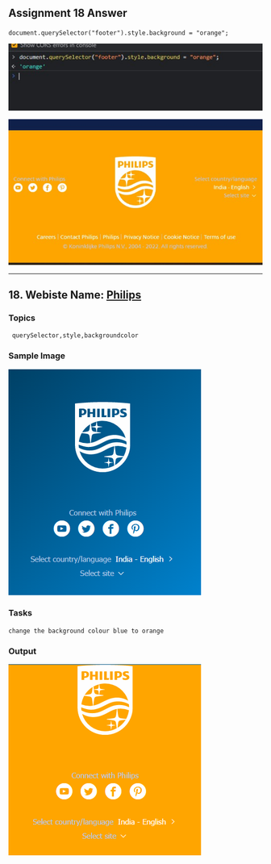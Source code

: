 ## Assignment 18 Answer

```
document.querySelector("footer").style.background = "orange";

```

![Code](./ss1.jpg)

![Output](./ss2.jpg)

---

## 18. Webiste Name: [Philips](https://www.philips.co.in/)

### Topics

     querySelector,style,backgroundcolor

### Sample Image

![Sample One](../Pic34.png)

### Tasks

    change the background colour blue to orange

### Output

![Output](../Pic35.png)